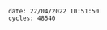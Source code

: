 

                date: 22/04/2022 10:51:50
                cycles: 48540

                         